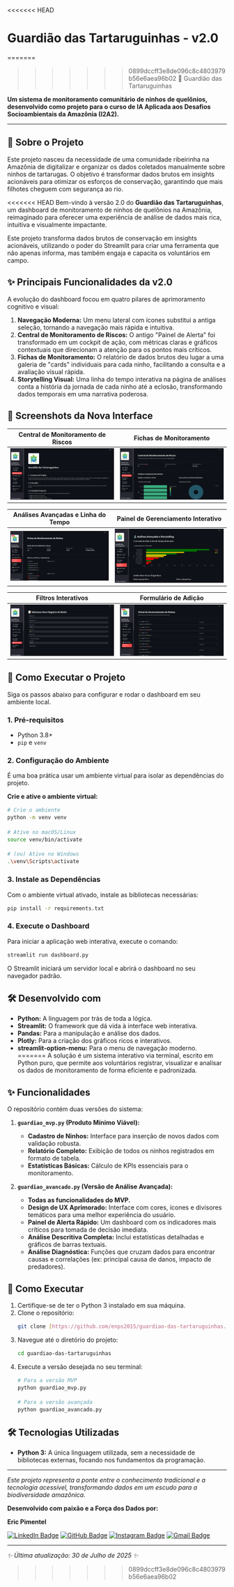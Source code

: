 <<<<<<< HEAD
# Guardião das Tartaruguinhas - v2.0
=======
>>>>>>> 0899dccff3e8de096c8c4803979b56e6aea96b02
🐢 Guardião das Tartaruguinhas

**Um sistema de monitoramento comunitário de ninhos de quelônios, desenvolvido como projeto para o curso de IA Aplicada aos Desafios Socioambientais da Amazônia (I2A2).**

---

## 📜 Sobre o Projeto

Este projeto nasceu da necessidade de uma comunidade ribeirinha na Amazônia de digitalizar e organizar os dados coletados manualmente sobre ninhos de tartarugas. O objetivo é transformar dados brutos em insights acionáveis para otimizar os esforços de conservação, garantindo que mais filhotes cheguem com segurança ao rio.

<<<<<<< HEAD
Bem-vindo à versão 2.0 do **Guardião das Tartaruguinhas**, um dashboard de monitoramento de ninhos de quelônios na Amazônia, reimaginado para oferecer uma experiência de análise de dados mais rica, intuitiva e visualmente impactante.

Este projeto transforma dados brutos de conservação em insights acionáveis, utilizando o poder do Streamlit para criar uma ferramenta que não apenas informa, mas também engaja e capacita os voluntários em campo.

## ✨ Principais Funcionalidades da v2.0

A evolução do dashboard focou em quatro pilares de aprimoramento cognitivo e visual:

1.  **Navegação Moderna:** Um menu lateral com ícones substitui a antiga seleção, tornando a navegação mais rápida e intuitiva.
2.  **Central de Monitoramento de Riscos:** O antigo "Painel de Alerta" foi transformado em um cockpit de ação, com métricas claras e gráficos contextuais que direcionam a atenção para os pontos mais críticos.
3.  **Fichas de Monitoramento:** O relatório de dados brutos deu lugar a uma galeria de "cards" individuais para cada ninho, facilitando a consulta e a avaliação visual rápida.
4.  **Storytelling Visual:** Uma linha do tempo interativa na página de análises conta a história da jornada de cada ninho até a eclosão, transformando dados temporais em uma narrativa poderosa.

## 📸 Screenshots da Nova Interface

| Central de Monitoramento de Riscos | Fichas de Monitoramento |
| :---: | :---: |
| ![Tela 01](assets/screenshots/tela01.png) | ![Tela 02](assets/screenshots/tela02.png) |

| Análises Avançadas e Linha do Tempo | Painel de Gerenciamento Interativo |
| :---: | :---: |
| ![Tela 03](assets/screenshots/tela03.png) | ![Tela 04](assets/screenshots/tela04.png) |

| Filtros Interativos | Formulário de Adição |
| :---: | :---: |
| ![Tela 05](assets/screenshots/tela05.png) | ![Tela 06](assets/screenshots/tela06.png) |

## 🚀 Como Executar o Projeto

Siga os passos abaixo para configurar e rodar o dashboard em seu ambiente local.

### 1. Pré-requisitos

- Python 3.8+
- `pip` e `venv`

### 2. Configuração do Ambiente

É uma boa prática usar um ambiente virtual para isolar as dependências do projeto.

**Crie e ative o ambiente virtual:**

```bash
# Crie o ambiente
python -m venv venv

# Ative no macOS/Linux
source venv/bin/activate

# (ou) Ative no Windows
.\venv\Scripts\activate
```

### 3. Instale as Dependências

Com o ambiente virtual ativado, instale as bibliotecas necessárias:

```bash
pip install -r requirements.txt
```

### 4. Execute o Dashboard

Para iniciar a aplicação web interativa, execute o comando:

```bash
streamlit run dashboard.py
```

O Streamlit iniciará um servidor local e abrirá o dashboard no seu navegador padrão.

## 🛠️ Desenvolvido com

*   **Python:** A linguagem por trás de toda a lógica.
*   **Streamlit:** O framework que dá vida à interface web interativa.
*   **Pandas:** Para a manipulação e análise dos dados.
*   **Plotly:** Para a criação dos gráficos ricos e interativos.
*   **streamlit-option-menu:** Para o menu de navegação moderno.
=======
A solução é um sistema interativo via terminal, escrito em Python puro, que permite aos voluntários registrar, visualizar e analisar os dados de monitoramento de forma eficiente e padronizada.

## ✨ Funcionalidades

O repositório contém duas versões do sistema:

1.  **`guardiao_mvp.py` (Produto Mínimo Viável):**
    * **Cadastro de Ninhos:** Interface para inserção de novos dados com validação robusta.
    * **Relatório Completo:** Exibição de todos os ninhos registrados em formato de tabela.
    * **Estatísticas Básicas:** Cálculo de KPIs essenciais para o monitoramento.

2.  **`guardiao_avancado.py` (Versão de Análise Avançada):**
    * **Todas as funcionalidades do MVP.**
    * **Design de UX Aprimorado:** Interface com cores, ícones e divisores temáticos para uma melhor experiência do usuário.
    * **Painel de Alerta Rápido:** Um dashboard com os indicadores mais críticos para tomada de decisão imediata.
    * **Análise Descritiva Completa:** Inclui estatísticas detalhadas e gráficos de barras textuais.
    * **Análise Diagnóstica:** Funções que cruzam dados para encontrar causas e correlações (ex: principal causa de danos, impacto de predadores).

## 🚀 Como Executar

1.  Certifique-se de ter o Python 3 instalado em sua máquina.
2.  Clone o repositório:
    ```bash
    git clone [https://github.com/enps2015/guardiao-das-tartaruguinhas.git](https://github.com/enps2015/guardiao-das-tartaruguinhas.git)
    ```
3.  Navegue até o diretório do projeto:
    ```bash
    cd guardiao-das-tartaruguinhas
    ```
4.  Execute a versão desejada no seu terminal:
    ```bash
    # Para a versão MVP
    python guardiao_mvp.py

    # Para a versão avançada
    python guardiao_avancado.py
    ```

## 🛠️ Tecnologias Utilizadas

* **Python 3:** A única linguagem utilizada, sem a necessidade de bibliotecas externas, focando nos fundamentos da programação.

---
_Este projeto representa a ponte entre o conhecimento tradicional e a tecnologia acessível, transformando dados em um escudo para a biodiversidade amazônica._

**Desenvolvido com paixão e a Força dos Dados por:**

**Eric Pimentel**

[![LinkedIn Badge](https://img.shields.io/badge/LinkedIn-0077B5?style=for-the-badge&logo=linkedin&logoColor=white)](https://www.linkedin.com/in/eric-np-santos/)
[![GitHub Badge](https://img.shields.io/badge/GitHub-100000?style=for-the-badge&logo=github&logoColor=white)](https://github.com/enps2015)
[![Instagram Badge](https://img.shields.io/badge/Instagram-E4405F?style=for-the-badge&logo=instagram&logoColor=white)](https://www.instagram.com/eric.n.pimentel/)
[![Gmail Badge](https://img.shields.io/badge/Gmail-D14836?style=for-the-badge&logo=gmail&logoColor=white)](mailto:enps2006@gmail.com)

---

*✨ Última atualização: 30 de Julho de 2025 ✨*
>>>>>>> 0899dccff3e8de096c8c4803979b56e6aea96b02

